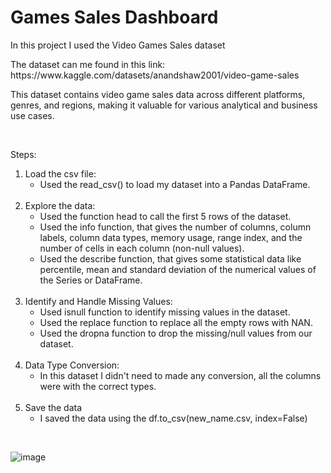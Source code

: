<H1>Games Sales Dashboard</H1>

<p>In this project I used the Video Games Sales dataset</p>
<p>The dataset can me found in this link: https://www.kaggle.com/datasets/anandshaw2001/video-game-sales</p>
<p>This dataset contains video game sales data across different platforms, genres, and regions, making it valuable for various analytical and business use cases. </p> </br>

<p>Steps:</p>
<ol> 
  <li> Load the csv file:
    <ul>
      <li>Used the read_csv() to load my dataset into a Pandas DataFrame.</li>
    </ul>
  </li> </br>

  <li>Explore the data:
    <ul>
      <li>Used the function head to call the first 5 rows of the dataset. </li>
      <li>Used the info function, that gives the number of columns, column labels, column data types, memory usage, range index, and the number of cells in each column (non-null values).</li>
      <li>Used the describe function, that gives some statistical data like percentile, mean and standard deviation of the numerical values of the Series or DataFrame.</li>
    </ul>
  </li></br>
  
  <li>Identify and Handle Missing Values:
    <ul>
      <li>Used isnull function to identify missing values in the dataset.</li>
      <li>Used the replace function to replace all the empty rows with NAN.</li>
      <li>Used the dropna function to drop the missing/null values from our dataset.</li>
    </ul>
  </li></br>

  <li>Data Type Conversion:
    <ul>
      <li>In this dataset I didn't need to made any conversion, all the columns were with the correct types.</li>
    </ul>
  </li></br>

  <li>Save the data
    <ul>
      <li>I saved the data using the df.to_csv(new_name.csv, index=False)</li>
    </ul>
  </li>
</ol></br>

![image](https://github.com/user-attachments/assets/3e05e08b-526f-429e-a9bd-4e51c39fdc6e)

